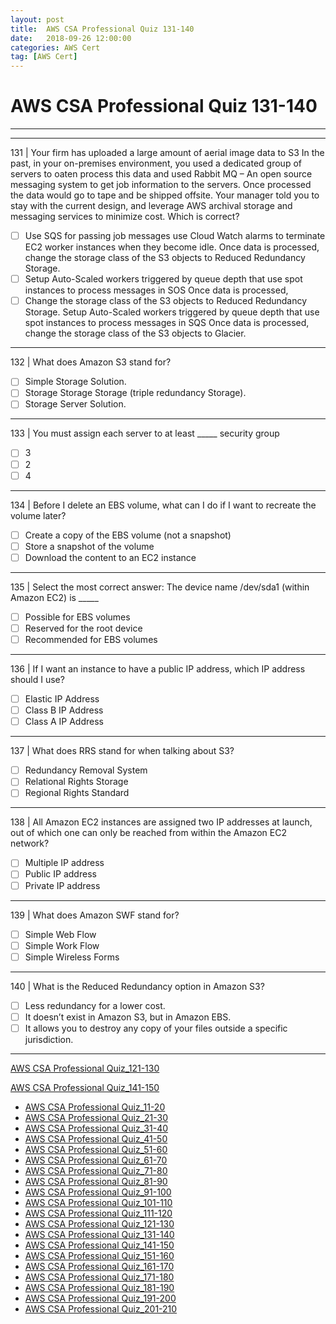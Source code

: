 ```yaml
---
layout: post 
title:  AWS CSA Professional Quiz 131-140 
date:   2018-09-26 12:00:00
categories: AWS Cert
tag: [AWS Cert]
---
```


AWS CSA Professional Quiz 131-140 
====
-----
-----
131 | Your firm has uploaded a large amount of aerial image data to S3 In the past, in your on-premises environment, you used a dedicated group of servers to oaten process this data and used Rabbit MQ – An open
source messaging system to get job information to the servers. Once processed the data would go to tape and be shipped offsite. Your manager told you to stay with the current design, and leverage AWS archival storage and messaging services to minimize cost. Which is correct?

  - [ ] Use SQS for passing job messages use Cloud Watch alarms to terminate EC2 worker instances when they 
become idle. Once data is processed, change the storage class of the S3 objects to Reduced Redundancy 
Storage.
  - [ ] Setup Auto-Scaled workers triggered by queue depth that use spot instances to process messages in SOS Once 
data is processed,
  - [ ] Change the storage class of the S3 objects to Reduced Redundancy Storage. Setup Auto-Scaled workers 
triggered by queue depth that use spot instances to process messages in SQS Once data is processed, change 
the storage class of the S3 objects to Glacier.

 ---------- 

132 | What does Amazon S3 stand for?

  - [ ] Simple Storage Solution.
  - [ ] Storage Storage Storage (triple redundancy Storage).
  - [ ] Storage Server Solution.

 ---------- 

133 | You must assign each server to at least _____ security group

  - [ ] 3
  - [ ] 2
  - [ ] 4

 ---------- 

134 | Before I delete an EBS volume, what can I do if I want to recreate the volume later?

  - [ ] Create a copy of the EBS volume (not a snapshot)
  - [ ] Store a snapshot of the volume
  - [ ] Download the content to an EC2 instance

 ---------- 

135 | Select the most correct answer: The device name /dev/sda1
(within Amazon EC2) is _____

  - [ ] Possible for EBS volumes
  - [ ] Reserved for the root device
  - [ ] Recommended for EBS volumes

 ---------- 

136 | If I want an instance to have a public IP address, which IP address should I use?

  - [ ] Elastic IP Address
  - [ ] Class B IP Address
  - [ ] Class A IP Address

 ---------- 

137 | What does RRS stand for when talking about S3?

  - [ ] Redundancy Removal System
  - [ ] Relational Rights Storage
  - [ ] Regional Rights Standard

 ---------- 

138 | All Amazon EC2 instances are assigned two IP addresses at launch, out of which one can only be reached from
within the Amazon EC2 network?

  - [ ] Multiple IP address
  - [ ] Public IP address
  - [ ] Private IP address

 ---------- 

139 | What does Amazon SWF stand for?

  - [ ] Simple Web Flow
  - [ ] Simple Work Flow
  - [ ] Simple Wireless Forms

 ---------- 

140 | What is the Reduced Redundancy option in Amazon S3?

  - [ ] Less redundancy for a lower cost.
  - [ ] It doesn’t exist in Amazon S3, but in Amazon EBS.
  - [ ] It allows you to destroy any copy of your files outside a specific jurisdiction.

 ---------- 
[AWS CSA Professional Quiz_121-130](aws/cert/2018/09/26/AWS_CSA_Professional_Quiz_121-130.html)

[AWS CSA Professional Quiz_141-150](aws/cert/2018/09/26/AWS_CSA_Professional_Quiz_141-150.html)

  * [AWS CSA Professional Quiz_11-20](aws/cert/2018/09/26/AWS_CSA_Professional_Quiz_11-20.html)
  * [AWS CSA Professional Quiz_21-30](aws/cert/2018/09/26/AWS_CSA_Professional_Quiz_21-30.html)
  * [AWS CSA Professional Quiz_31-40](aws/cert/2018/09/26/AWS_CSA_Professional_Quiz_31-40.html)
  * [AWS CSA Professional Quiz_41-50](aws/cert/2018/09/26/AWS_CSA_Professional_Quiz_41-50.html)
  * [AWS CSA Professional Quiz_51-60](aws/cert/2018/09/26/AWS_CSA_Professional_Quiz_51-60.html)
  * [AWS CSA Professional Quiz_61-70](aws/cert/2018/09/26/AWS_CSA_Professional_Quiz_61-70.html)
  * [AWS CSA Professional Quiz_71-80](aws/cert/2018/09/26/AWS_CSA_Professional_Quiz_71-80.html)
  * [AWS CSA Professional Quiz_81-90](aws/cert/2018/09/26/AWS_CSA_Professional_Quiz_81-90.html)
  * [AWS CSA Professional Quiz_91-100](aws/cert/2018/09/26/AWS_CSA_Professional_Quiz_91-100.html)
  * [AWS CSA Professional Quiz_101-110](aws/cert/2018/09/26/AWS_CSA_Professional_Quiz_101-110.html)
  * [AWS CSA Professional Quiz_111-120](aws/cert/2018/09/26/AWS_CSA_Professional_Quiz_111-120.html)
  * [AWS CSA Professional Quiz_121-130](aws/cert/2018/09/26/AWS_CSA_Professional_Quiz_121-130.html)
  * [AWS CSA Professional Quiz_131-140](aws/cert/2018/09/26/AWS_CSA_Professional_Quiz_131-140.html)
  * [AWS CSA Professional Quiz_141-150](aws/cert/2018/09/26/AWS_CSA_Professional_Quiz_141-150.html)
  * [AWS CSA Professional Quiz_151-160](aws/cert/2018/09/26/AWS_CSA_Professional_Quiz_151-160.html)
  * [AWS CSA Professional Quiz_161-170](aws/cert/2018/09/26/AWS_CSA_Professional_Quiz_161-170.html)
  * [AWS CSA Professional Quiz_171-180](aws/cert/2018/09/26/AWS_CSA_Professional_Quiz_171-180.html)
  * [AWS CSA Professional Quiz_181-190](aws/cert/2018/09/26/AWS_CSA_Professional_Quiz_181-190.html)
  * [AWS CSA Professional Quiz_191-200](aws/cert/2018/09/26/AWS_CSA_Professional_Quiz_191-200.html)
  * [AWS CSA Professional Quiz_201-210](aws/cert/2018/09/26/AWS_CSA_Professional_Quiz_201-210.html)
